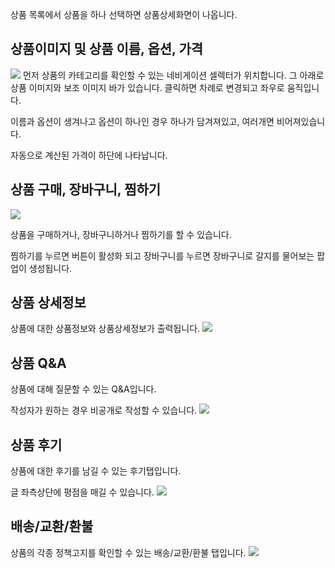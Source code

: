 상품 목록에서 상품을 하나 선택하면 상품상세화면이 나옵니다.

## 상품이미지 및 상품 이름, 옵션, 가격
![](https://github.com/akasima/xero_commerce/blob/master/screenshot/detail01.png)
먼저 상품의 카테고리를 확인할 수 있는 네비게이션 셀렉터가 위치합니다.
그 아래로 상품 이미지와 보조 이미지 바가 있습니다. 클릭하면 차례로 변경되고 좌우로 움직입니다.

이름과 옵션이 생겨나고 옵션이 하나인 경우 하나가 담겨져있고, 여러개면 비어져있습니다.

자동으로 계산된 가격이 하단에 나타납니다.

## 상품 구매, 장바구니, 찜하기
![](https://github.com/akasima/xero_commerce/blob/master/screenshot/detail02.png)

상품을 구매하거나, 장바구니하거나 찜하기를 할 수 있습니다.

찜하기를 누르면 버튼이 활성화 되고 장바구니를 누르면 장바구니로 갈지를 물어보는 팝업이 생성됩니다.

## 상품 상세정보

상품에 대한 상품정보와 상품상세정보가 출력됩니다.
![](https://github.com/akasima/xero_commerce/blob/master/screenshot/detail03.png)

## 상품 Q&A

상품에 대해 질문할 수 있는 Q&A입니다.

작성자가 원하는 경우 비공개로 작성할 수 있습니다.
![](https://github.com/akasima/xero_commerce/blob/master/screenshot/detail04.png)
## 상품 후기

상품에 대한 후기를 남길 수 있는 후기탭입니다.

글 좌측상단에 평점을 매길 수 있습니다.
![](https://github.com/akasima/xero_commerce/blob/master/screenshot/detail05.png)

## 배송/교환/환불

상품의 각종 정책고지를 확인할 수 있는 배송/교환/환불 탭입니다.
![](https://github.com/akasima/xero_commerce/blob/master/screenshot/detail06.png)